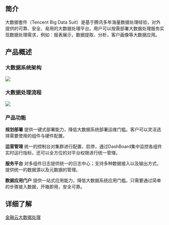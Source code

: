 ## 简介
大数据套件（Tencent Big Data Suit）是基于腾讯多年海量数据处理经验，对外提供的可靠、安全、易用的大数据处理平台。用户可以按需部署大数据处理服务实现数据处理需求，例如：报表展示，数据提取、分析，客户画像等大数据应用。

## 产品概述
### 大数据系统架构
![](http://imgcache.tce.fsphere.cn/static/mccdn.qcloud.com/static/img/55c630fd8a9cc30097af263ec2550dfa/image.png)

### 大数据处理流程
![](http://imgcache.tce.fsphere.cn/static/mccdn.qcloud.com/static/img/2d532e58d6279c53083a602a4938b2e0/image.png)

### 产品功能

**规划部署**
提供一键式部署能力，降低大数据系统部署运维门槛。客户可以灵活选择需要使用的组件与硬件配置。
  
**运营管理**
统一的控制台对集群进行配置，启停，通过DashBoard集中监控各组件实时运行指标，还可以全方位的对平台权限进行统一管理。

**服务平台**
对多组件日志提供统一的日志中心；支持多种数据接入以及输出方式，提供统一的数据源以及元数据的管理。
  
**数据应用门户**
提供一站式应用能力，降低大数据系统应用门槛。只需要通过简单的步骤接入数据，开箱即用，安全可靠。

## 详细了解
[金融云大数据处理](http://tce.fsphere.cn/product/tbds.html)
